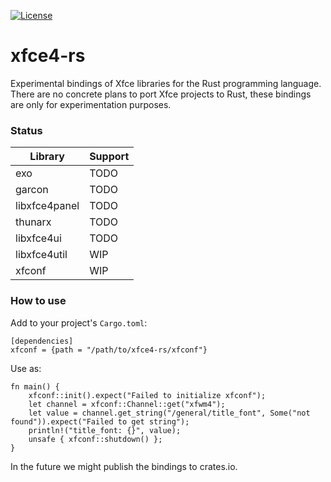 [![License](https://img.shields.io/badge/License-LGPL%20v2.1-blue.svg)](https://gitlab.xfce.org/bindings/xfce4-rs/COPYING)

# xfce4-rs

Experimental bindings of Xfce libraries for the Rust programming language. There are no concrete plans to port Xfce projects to Rust, these bindings are only for experimentation purposes.

### Status

| Library | Support |
| ------ | ------ |
| exo | TODO |
| garcon | TODO |
| libxfce4panel | TODO |
| thunarx | TODO |
| libxfce4ui | TODO |
| libxfce4util | WIP |
| xfconf | WIP |

### How to use

Add to your project's `Cargo.toml`:

```
[dependencies]
xfconf = {path = "/path/to/xfce4-rs/xfconf"}
```

Use as:

```
fn main() {
    xfconf::init().expect("Failed to initialize xfconf");
    let channel = xfconf::Channel::get("xfwm4");
    let value = channel.get_string("/general/title_font", Some("not found")).expect("Failed to get string");
    println!("title_font: {}", value);
    unsafe { xfconf::shutdown() };
}
```

In the future we might publish the bindings to crates.io.

